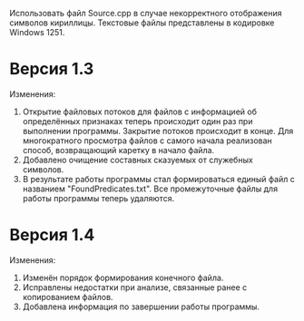Использовать файл Source.cpp в случае некорректного отображения символов кириллицы. Текстовые файлы представлены в кодировке Windows 1251.


Версия 1.3
========================
Изменения:
  1) Открытие файловых потоков для файлов с информацией об определённых признаках теперь происходит один раз при выполнении программы.
Закрытие потоков происходит в конце. Для многократного просмотра файлов с самого начала реализован способ, возвращающий каретку в начало файла.
  2) Добавлено очищение составных сказуемых от служебных символов.
  3) В результате работы программы стал формироваться единый файл с названием "FoundPredicates.txt". Все промежуточные файлы для работы программы
теперь удаляются. 

Версия 1.4
=======
Изменения:
  1) Изменён порядок формирования конечного файла.
  2) Исправлены недостатки при анализе, связанные ранее с копированием файлов.
  3) Добавлена информация по завершении работы программы.
